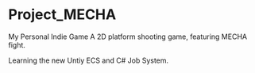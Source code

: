 # Project_MECHA
My Personal Indie Game
A 2D platform shooting game, featuring MECHA fight.


Learning the new Untiy ECS and C# Job System.
